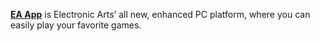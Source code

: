 [**EA App**](https://www.ea.com/ea-app) is Electronic Arts’ all new, enhanced PC platform, where you can easily play your favorite games.